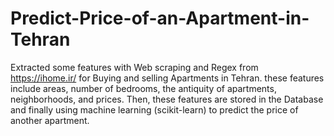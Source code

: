 # Predict-Price-of-an-Apartment-in-Tehran


Extracted some features with Web scraping and Regex from https://ihome.ir/ for Buying and selling Apartments in Tehran.
these features include areas, number of bedrooms, the antiquity of apartments, neighborhoods, and prices.
Then, these features are stored in the Database and finally using machine learning (scikit-learn) to predict the price of another apartment.
